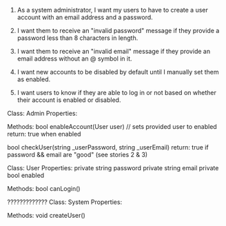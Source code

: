 
1. As a system administrator,
I want my users to have to create a user account with an email address and a password.

2. I want them to receive an "invalid password" message if they provide a
password less than 8 characters in length.

3. I want them to receive an "invalid email" message if they provide an email
address without an @ symbol in it.

4. I want new accounts to be disabled by default until I manually set them as enabled.

5. I want users to know if they are able to log in or not based on whether their
account is enabled or disabled.

Class: Admin
Properties:

Methods:
bool enableAccount(User user) // sets provided user to enabled 
return: true when enabled

bool checkUser(string _userPassword, string _userEmail)
return: true if password && email are "good" (see stories 2 & 3)

Class: User
Properties:
private string password
private string email
private bool enabled

Methods:
bool canLogin()

?????????????
Class: System
Properties:

Methods:
void createUser()
